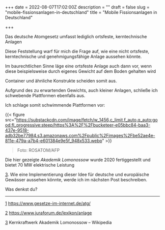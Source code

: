 +++
date = 2022-08-07T17:02:00Z
description = ""
draft = false
slug = "mobile-fissionsanlagen-in-deutschland"
title = "Mobile Fissionsanlagen in Deutschland"

+++


Das deutsche Atomgesetz umfasst lediglich ortsfeste, kerntechnische Anlagen

Diese Feststellung warf für mich die Frage auf, wie eine nicht ortsfeste, kerntechnische und genehmigungsfähige Anlage aussehen könnte.

Im baurechtlichen Sinne läge eine ortsfeste Anlage auch dann vor, wenn diese beispielsweise durch eigenes Gewicht auf dem Boden gehalten wird

Container und ähnliche Konstrukte scheiden somit aus.

Aufgrund des zu erwartenden Gewichts, auch kleiner Anlagen, schließe ich schwebende Plattformen ebenfalls aus.

Ich schlage somit schwimmende Plattformen vor:

{{< figure src="https://substackcdn.com/image/fetch/w_1456,c_limit,f_auto,q_auto:good,fl_progressive:steep/https%3A%2F%2Fbucketeer-e05bbc84-baa3-437e-9518-adb32be77984.s3.amazonaws.com%2Fpublic%2Fimages%2Fbe52ae4e-811e-479a-a7b4-e601384e9e5f_948x533.webp" >}}

> Foto: ROSATOM/AFP

Die hier gezeigte _Akademik Lomonossow_ wurde 2020 fertiggestellt und bietet 70 MW elektrische Leistung

[3](https://philipp.substack.com/p/mobile-fissionsanlagen-in-deutschland#footnote-3-67616493). Wie eine Implementierung dieser Idee für deutsche und europäische Gewässer aussehen könnte, werde ich im nächsten Post beschreiben.

Was denkst du?

---

[1](https://philipp.substack.com/p/mobile-fissionsanlagen-in-deutschland#footnote-anchor-1-67616493) https://www.gesetze-im-internet.de/atg/

[2](https://philipp.substack.com/p/mobile-fissionsanlagen-in-deutschland#footnote-anchor-2-67616493) https://www.juraforum.de/lexikon/anlage

[3](https://philipp.substack.com/p/mobile-fissionsanlagen-in-deutschland#footnote-anchor-3-67616493) Kernkraftwerk Akademik Lomonossow – Wikipedia
